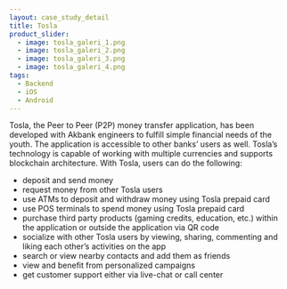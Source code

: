 ```yaml
---
layout: case_study_detail
title: Tosla
product_slider:
  - image: tosla_galeri_1.png
  - image: tosla_galeri_2.png
  - image: tosla_galeri_3.png
  - image: tosla_galeri_4.png
tags:
  - Backend
  - iOS
  - Android
---
```


Tosla, the Peer to Peer (P2P) money transfer application, has been developed with Akbank engineers to fulfill simple financial needs of the youth. The application is accessible to other banks’ users as well. Tosla’s technology is capable of working with multiple currencies and supports blockchain architecture. With Tosla, users can do the following:

- deposit and send money
- request money from other Tosla users
- use ATMs to deposit and withdraw money using Tosla prepaid card
- use POS terminals to spend money using Tosla prepaid card
- purchase third party products (gaming credits, education, etc.) within the application or outside the application via QR code
- socialize with other Tosla users by viewing, sharing, commenting and liking each other’s activities on the app
- search or view nearby contacts and add them as friends
- view and benefit from personalized campaigns
- get customer support either via live-chat or call center

